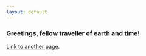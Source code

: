 ```yaml
---
layout: default
---
```


### Greetings, fellow traveller of earth and time!
[Link to another page](./another-page.html).
